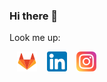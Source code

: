 ### Hi there 👋


Look me up:

&nbsp;&nbsp; [![GitLab](https://raw.githubusercontent.com/stygianlgdonic/stygianlgdonic/master/gitlab-icon.png)](https://gitlab.com/stygianlgdonic/)
&nbsp;&nbsp; [![LinkedIn](https://raw.githubusercontent.com/stygianlgdonic/stygianlgdonic/master/linkedin-icon.png)](https://www.linkedin.com/in/stygianlgdonic/) &nbsp;&nbsp; [![Instagram](https://raw.githubusercontent.com/stygianlgdonic/stygianlgdonic/master/instagram-icon.png)](https://www.instagram.com/stygianlgdonic/)
